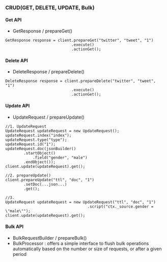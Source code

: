 ### CRUD(GET, DELETE, UPDATE, Bulk)

#### Get API
- GetResponse / prepareGet()
```
GetResponse response = client.prepareGet("twitter", "tweet", "1")
                             .execute()
                             .actionGet();
```

#### Delete API
- DeleteResponse / prepareDelete()
```
DeleteResponse response = client.prepareDelete("twitter", "tweet", "1")
                             .execute()
                             .actionGet();
```

#### Update API
- UpdateRequest / prepareUpdate()
```
//1. UpdateRequest
UpdateRequest updateRequest = new UpdateRequest();
updateRequest.index("index");
updateRequest.type("type");
updateRequest.id("1");
updateRequest.doc(jsonBuilder()
        .startObject()
            .field("gender", "male")
        .endObject());
client.update(updateRequest).get();

//2. prepareUpdate()
client.prepareUpdate("ttl", "doc", "1")
        .setDoc(...json...)
        .get();

//3.
UpdateRequest updateRequest = new UpdateRequest("ttl", "doc", "1")
                                    .script("ctx._source.gender = \"male\"");
client.update(updateRequest).get();
```

#### Bulk API
- BulkRequestBuilder / prepareBulk()
- BulkProcessor : offers a simple interface to flush bulk operations automatically based on the number or size of requests, or after a given period
